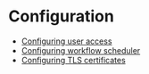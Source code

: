 # Configuration

- [Configuring user access](configuring-access)
- [Configuring workflow scheduler](configuring-scheduler)
- [Configuring TLS certificates](configuring-tls-certificates)

